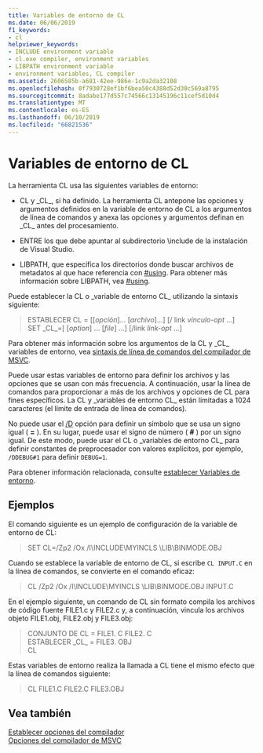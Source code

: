 ```yaml
---
title: Variables de entorno de CL
ms.date: 06/06/2019
f1_keywords:
- cl
helpviewer_keywords:
- INCLUDE environment variable
- cl.exe compiler, environment variables
- LIBPATH environment variable
- environment variables, CL compiler
ms.assetid: 2606585b-a681-42ee-986e-1c9a2da32108
ms.openlocfilehash: 0f7930728ef1bf6bea50c4388d52d30c569a8795
ms.sourcegitcommit: 8adabe177d557c74566c13145196c11cef5d10d4
ms.translationtype: MT
ms.contentlocale: es-ES
ms.lasthandoff: 06/10/2019
ms.locfileid: "66821536"
---
```

# <a name="cl-environment-variables"></a>Variables de entorno de CL

La herramienta CL usa las siguientes variables de entorno:

- CL y \_CL_, si ha definido. La herramienta CL antepone las opciones y argumentos definidos en la variable de entorno de CL a los argumentos de línea de comandos y anexa las opciones y argumentos definan en \_CL_ antes del procesamiento.

- ENTRE los que debe apuntar al subdirectorio \include de la instalación de Visual Studio.

- LIBPATH, que especifica los directorios donde buscar archivos de metadatos al que hace referencia con [#using](../../preprocessor/hash-using-directive-cpp.md). Para obtener más información sobre LIBPATH, vea [#using](../../preprocessor/hash-using-directive-cpp.md).

Puede establecer la CL o \_variable de entorno CL_ utilizando la sintaxis siguiente:

> ESTABLECER CL = [[*opción*]... [*archivo*]...] [/ link *vínculo-opt* ...] \
> SET \_CL\_=[ [*option*] ... [*file*] ...] [/link *link-opt* ...]

Para obtener más información sobre los argumentos de la CL y \_CL_ variables de entorno, vea [sintaxis de línea de comandos del compilador de MSVC](compiler-command-line-syntax.md).

Puede usar estas variables de entorno para definir los archivos y las opciones que se usan con más frecuencia. A continuación, usar la línea de comandos para proporcionar a más de los archivos y opciones de CL para fines específicos. La CL y \_variables de entorno CL_ están limitadas a 1024 caracteres (el límite de entrada de línea de comandos).

No puede usar el [/D](d-preprocessor-definitions.md) opción para definir un símbolo que se usa un signo igual ( **=** ). En su lugar, puede usar el signo de número ( **#** ) por un signo igual. De este modo, puede usar el CL o \_variables de entorno CL_ para definir constantes de preprocesador con valores explícitos, por ejemplo, `/DDEBUG#1` para definir `DEBUG=1`.

Para obtener información relacionada, consulte [establecer Variables de entorno](../setting-the-path-and-environment-variables-for-command-line-builds.md).

## <a name="examples"></a>Ejemplos

El comando siguiente es un ejemplo de configuración de la variable de entorno de CL:

> SET CL=/Zp2 /Ox /I\INCLUDE\MYINCLS \LIB\BINMODE.OBJ

Cuando se establece la variable de entorno de CL, si escribe `CL INPUT.C` en la línea de comandos, se convierte en el comando eficaz:

> CL /Zp2 /Ox /I\INCLUDE\MYINCLS \LIB\BINMODE.OBJ INPUT.C

En el ejemplo siguiente, un comando de CL sin formato compila los archivos de código fuente FILE1.c y FILE2.c y, a continuación, vincula los archivos objeto FILE1.obj, FILE2.obj y FILE3.obj:

> CONJUNTO DE CL = FILE1. C FILE2. C \
> ESTABLECER \_CL_ = FILE3. OBJ \
> CL

Estas variables de entorno realiza la llamada a CL tiene el mismo efecto que la línea de comandos siguiente:

> CL FILE1.C FILE2.C FILE3.OBJ

## <a name="see-also"></a>Vea también

[Establecer opciones del compilador](compiler-command-line-syntax.md) \
[Opciones del compilador de MSVC](compiler-options.md)
